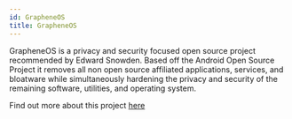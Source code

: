 ```yaml
---
id: GrapheneOS
title: GrapheneOS
---
```


GrapheneOS is a privacy and security focused open source project recommended by Edward Snowden. Based off the Android Open Source Project it removes all non open source affiliated applications, services, and bloatware while simultaneously hardening the privacy and security of the remaining software, utilities, and operating system.

Find out more about this project [here](https://grapheneos.org/)
